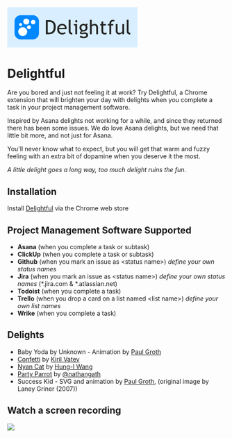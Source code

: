 <img src="https://github.com/paulMrG2/delightful/blob/master/assets/img/delightful-logo-horizontal-blue-bg.svg?raw=true" width="300">

# Delightful

Are you bored and just not feeling it at work? Try Delightful, a Chrome extension that will brighten your day with delights when you complete a task in your project management software.

Inspired by Asana delights not working for a while, and since they returned there has been some issues. We do love Asana delights, but we need that little bit more, and not just for Asana.

You'll never know what to expect, but you will get that warm and fuzzy feeling with an extra bit of dopamine when you deserve it the most.

_A little delight goes a long way, too much delight ruins the fun._

## Installation
Install [Delightful](https://chrome.google.com/webstore/detail/delightful/lcpnconeejbcokkmdmlkhenjnkdcioji) via the Chrome web store

## Project Management Software Supported
- **Asana** (when you complete a task or subtask)
- **ClickUp** (when you complete a task or subtask)
- **Github** (when you mark an issue as \<status name\>) _define your own status names_
- **Jira** (when you mark an issue as \<status name\>)  _define your own status names_ (*.jira.com & *.atlassian.net)
- **Todoist** (when you complete a task)
- **Trello** (when you drop a card on a list named \<list name\>) _define your own list names_
- **Wrike** (when you complete a task)

## Delights
- Baby Yoda by Unknown - Animation by [Paul Groth](https://github.com/paulMrG2)
- [Confetti](https://github.com/catdad/canvas-confetti) by [Kiril Vatev](https://github.com/catdad)
- [Nyan Cat](https://github.com/Gowee/nyancat-svg) by [Hung-I Wang](https://github.com/Gowee)
- [Party Parrot](https://codepen.io/nathangath/pen/RgvzVY/) by [@nathangath](https://codepen.io/nathangath)
- Success Kid - SVG and animation by [Paul Groth](https://github.com/paulMrG2), (original image by Laney Griner (2007))

## Watch a screen recording
[<img src="https://img.youtube.com/vi/XHvM0rBabkA/maxresdefault.jpg" width="50%">](https://youtu.be/XHvM0rBabkA)